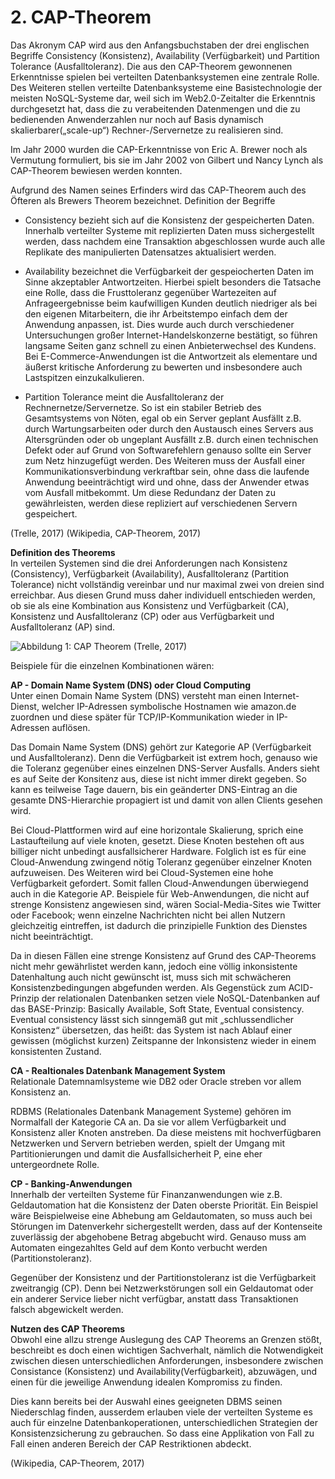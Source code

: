 # 2. CAP-TheoremDas Akronym CAP wird aus den Anfangsbuchstaben der drei englischen Begriffe Consistency (Konsistenz), Availability (Verfügbarkeit) und Partition Tolerance (Ausfalltoleranz). Die aus den CAP-Theorem gewonnenen Erkenntnisse spielen bei verteilten Datenbanksystemen eine zentrale Rolle. Des Weiteren stellen verteilte Datenbanksysteme eine Basistechnologie der meisten NoSQL-Systeme dar, weil sich im Web2.0-Zeitalter die Erkenntnis durchgesetzt hat, dass die zu verabeitenden Datenmengen und die zu bedienenden Anwenderzahlen nur noch auf Basis dynamisch skalierbarer(„scale-up“) Rechner-/Servernetze zu realisieren sind.   Im Jahr 2000 wurden die CAP-Erkenntnisse von Eric A. Brewer noch als Vermutung formuliert, bis sie im Jahr 2002 von Gilbert und Nancy Lynch als CAP-Theorem bewiesen werden konnten. Aufgrund des Namen seines Erfinders wird das CAP-Theorem auch des Öfteren als Brewers Theorem bezeichnet.Definition der Begriffe* Consistency bezieht sich auf die Konsistenz der gespeicherten Daten. Innerhalb verteilter Systeme mit replizierten Daten muss sichergestellt werden, dass nachdem eine Transaktion abgeschlossen wurde auch alle Replikate des manipulierten Datensatzes aktualisiert werden.    * Availability bezeichnet die Verfügbarkeit der gespeiocherten Daten im Sinne akzeptabler Antwortzeiten. Hierbei spielt besonders die Tatsache eine Rolle, dass die Frusttoleranz gegenüber Wartezeiten auf Anfrageergebnisse beim kaufwilligen Kunden deutlich niedriger als bei den eigenen Mitarbeitern, die ihr Arbeitstempo einfach dem der Anwendung anpassen, ist.  Dies wurde auch durch verschiedener Untersuchungen großer Internet-Handelskonzerne bestätigt, so führen langsame Seiten ganz schnell zu einen Anbieterwechsel des Kundens. Bei E-Commerce-Anwendungen ist die Antwortzeit als elementare und äußerst kritische Anforderung zu bewerten und insbesondere auch Lastspitzen einzukalkulieren.    * Partition Tolerance meint die Ausfalltoleranz der Rechnernetze/Servernetze. So ist ein stabiler Betrieb des Gesamtsystems von Nöten, egal ob ein Server geplant Ausfällt z.B. durch Wartungsarbeiten oder durch den Austausch eines Servers aus Altersgründen oder ob ungeplant Ausfällt z.B. durch einen technischen Defekt oder auf Grund von Softwarefehlern genauso sollte ein Server zum Netz hinzugefügt werden. Des Weiteren muss der Ausfall einer Kommunikationsverbindung verkraftbar sein, ohne dass die laufende Anwendung beeinträchtigt wird und ohne, dass der Anwender etwas vom Ausfall mitbekommt. Um diese Redundanz der Daten zu gewährleisten, werden diese repliziert auf verschiedenen Servern gespeichert.    (Trelle, 2017) (Wikipedia, CAP-Theorem, 2017)     **Definition des Theorems**   In verteilen Systemen sind die drei Anforderungen nach Konsistenz (Consistency), Verfügbarkeit (Availability), Ausfalltoleranz (Partition Tolerance) nicht vollständig vereinbar und nur maximal zwei von dreien sind erreichbar. Aus diesen Grund muss daher individuell entschieden werden, ob sie als eine Kombination aus Konsistenz und Verfügbarkeit (CA), Konsistenz und Ausfalltoleranz (CP) oder aus Verfügbarkeit und Ausfalltoleranz (AP) sind.   ![Abbildung 1: CAP Theorem (Trelle, 2017)](/Abbildungen/CAP_Theorem.png)    Beispiele für die einzelnen Kombinationen wären:       **AP - Domain Name System (DNS) oder Cloud Computing**    Unter einen Domain Name System (DNS) versteht man einen Internet-Dienst, welcher IP-Adressen symbolische Hostnamen wie amazon.de zuordnen und diese später für TCP/IP-Kommunikation wieder in IP-Adressen auflösen.    Das Domain Name System (DNS) gehört zur Kategorie AP (Verfügbarkeit und Ausfalltoleranz). Denn die Verfügbarkeit ist extrem hoch, genauso wie die Toleranz gegenüber eines einzelnen DNS-Server Ausfalls. Anders sieht es auf Seite der Konsitenz aus, diese ist nicht immer direkt gegeben. So kann es teilweise Tage dauern, bis ein geänderter DNS-Eintrag an die gesamte DNS-Hierarchie propagiert ist und damit von allen Clients gesehen wird.    Bei Cloud-Plattformen wird auf eine horizontale Skalierung, sprich eine Lastaufteilung auf viele knoten, gesetzt. Diese Knoten bestehen oft aus billiger nicht unbedingt ausfallsicherer Hardware. Folglich ist es für eine Cloud-Anwendung zwingend nötig Toleranz gegenüber einzelner Knoten aufzuweisen. Des Weiteren wird bei Cloud-Systemen eine hohe Verfügbarkeit gefordert. Somit fallen Cloud-Anwendungen überwiegend auch in die Kategorie AP. Beispiele für Web-Anwendungen, die nicht auf strenge Konsistenz angewiesen sind, wären Social-Media-Sites wie Twitter oder Facebook; wenn einzelne Nachrichten nicht bei allen Nutzern gleichzeitig eintreffen, ist dadurch die prinzipielle Funktion des Dienstes nicht beeinträchtigt.    Da in diesen Fällen eine strenge Konsistenz auf Grund des CAP-Theorems nicht mehr gewährlistet werden kann, jedoch eine völlig inkonsistente Datenhaltung auch nicht gewünscht ist, muss sich mit schwächeren Konsistenzbedingungen abgefunden werden. Als Gegenstück zum ACID-Prinzip der relationalen Datenbanken setzen viele NoSQL-Datenbanken auf das BASE-Prinzip: Basically Available, Soft State, Eventual consistency. Eventual consistency lässt sich sinngemäß gut mit „schlussendlicher Konsistenz“ übersetzen, das heißt: das System ist nach Ablauf einer gewissen (möglichst kurzen) Zeitspanne der Inkonsistenz wieder in einem konsistenten Zustand.   **CA - Realtionales Datenbank Management System**    Relationale Datemnamlsysteme wie DB2 oder Oracle streben vor allem Konsistenz an.   RDBMS (Relationales Datenbank Management Systeme) gehören im Normalfall der Kategorie CA an. Da sie vor allem Verfügbarkeit und Konsistenz aller Knoten anstreben. Da diese meistens mit hochverfügbaren Netzwerken und Servern betrieben werden, spielt der Umgang mit Partitionierungen und damit die Ausfallsicherheit P, eine eher untergeordnete Rolle.       **CP - Banking-Anwendungen**    Innerhalb der verteilten Systeme für Finanzanwendungen wie z.B. Geldautomation hat die Konsistenz der Daten oberste Priorität. Ein Beispiel wäre Beispielweise eine Abhebung am Geldautomaten, so muss auch bei Störungen im Datenverkehr sichergestellt werden, dass auf der Kontenseite zuverlässig der abgehobene Betrag abgebucht wird. Genauso muss am Automaten eingezahltes Geld auf dem Konto verbucht werden (Partitionstoleranz).   Gegenüber der Konsistenz und der Partitionstoleranz ist die Verfügbarkeit zweitrangig (CP). Denn bei Netzwerkstörungen soll ein Geldautomat oder ein anderer Service lieber nicht verfügbar, anstatt dass Transaktionen falsch abgewickelt werden.         **Nutzen des CAP Theorems**   Obwohl eine allzu strenge Auslegung des CAP Theorems an Grenzen stößt, beschreibt es doch einen wichtigen Sachverhalt, nämlich die Notwendigkeit zwischen diesen unterschiedlichen Anforderungen, insbesondere zwischen Consistance (Konsistenz) und Availability(Verfügbarkeit), abzuwägen, und einen für die jeweilige Anwendung idealen Kompromiss zu finden.   Dies kann bereits bei der Auswahl eines geeigneten DBMS seinen Niederschlag finden, ausserdem erlauben viele der verteilten Systeme es auch für einzelne Datenbank­operationen, unterschiedlichen Strategien der Konsistenzsicherung zu gebrauchen. So dass eine Applikation von Fall zu Fall einen anderen Bereich der CAP Restriktionen abdeckt.    (Wikipedia, CAP-Theorem, 2017)